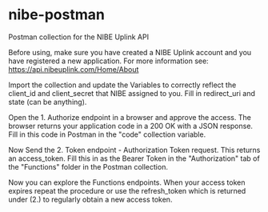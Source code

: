 # nibe-postman
Postman collection for the NIBE Uplink API

Before using, make sure you have created a NIBE Uplink account and you have registered a new application. For more information see: https://api.nibeuplink.com/Home/About

Import the collection and update the Variables to correctly reflect the client_id and client_secret that NIBE assigned to you. Fill in redirect_uri and state (can be anything). 

Open the 1. Authorize endpoint in a browser and approve the access. The browser returns your application code in a 200 OK with a JSON response. Fill in this code in Postman in the "code" collection variable. 

Now Send the 2. Token endpoint - Authorization Token request. This returns an access_token. Fill this in as the Bearer Token in the "Authorization" tab of the "Functions" folder in the Postman collection.

Now you can explore the Functions endpoints. When your access token expires repeat the procedure or use the refresh_token which is returned under (2.) to regularly obtain a new access token.

